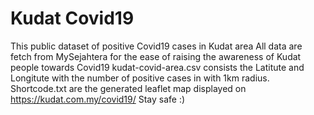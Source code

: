 # Kudat Covid19
  This public dataset of positive Covid19 cases in Kudat area
  All data are fetch from MySejahtera for the ease of raising the awareness of Kudat people towards Covid19
  kudat-covid-area.csv consists the Latitute and Longitute with the number of positive cases in with 1km radius.
  Shortcode.txt are the generated leaflet map displayed on https://kudat.com.my/covid19/
  Stay safe :)
